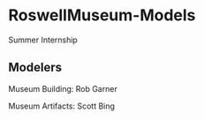 # RoswellMuseum-Models
Summer Internship

## Modelers
Museum Building: Rob Garner

Museum Artifacts: Scott Bing
